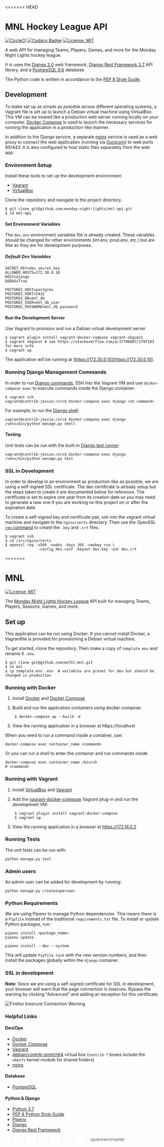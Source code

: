 <<<<<<< HEAD
# MNL Hockey League API

[![CircleCI](https://circleci.com/gh/monday-night-lights/mnl-api.svg?style=shield)](https://circleci.com/gh/monday-night-lights/mnl-api)
[![Codacy Badge](https://api.codacy.com/project/badge/Grade/6c339980c6f742c7a23de84e313e6af4)](https://www.codacy.com/app/monday-night-lights/mnl-api?utm_source=github.com&utm_medium=referral&utm_content=monday-night-lights/mnl-api&utm_campaign=badger)
[![License: MIT](https://img.shields.io/badge/License-MIT-yellow.svg)](https://opensource.org/licenses/MIT)

A web API for managing Teams, Players, Games, and more for the Monday Night
Lights hockey league.

It is uses the [Django 2.0](https://docs.djangoproject.com/en/2.0/) web
framework, [Django Rest Framework 3.7](http://www.django-rest-framework.org/)
API library, and a [PostgreSQL 9.6](https://www.postgresql.org/docs/9.6/static/index.html)
database.

The Python code is written in accordance to the
[PEP 8 Style Guide](https://www.python.org/dev/peps/pep-0008/#introduction).

## Development

To make set up as simple as possible across different operating systems, a
Vagrant file is set up to launch a Debian virtual machine using VirtualBox.
This VM can be treated like a production web server running locally on your
computer. [Docker Compose](https://docs.docker.com/compose/) is used to launch
the necessary services for running the application in a production-like manner.

In addition to the Django service, a separate [nginx](https://nginx.org/en/docs/)
service is used as a web proxy to connect the web application (running via
[Gunicorn](http://gunicorn.org/)) to web ports 80/443. It is also configured to
host static files separately from the web app.

### Environment Setup

Install these tools to set up the development environment:

- [Vagrant](https://www.vagrantup.com/downloads.html)
- [VirtualBox](https://www.virtualbox.org/wiki/Downloads)

Clone the repository and navigate to the project directory.

    $ git clone git@github.com:monday-night-lights/mnl-api.git
    $ cd mnl-api

#### Set Environment Variables

The `dev.env` environment variables file is already created. These variables
should be changed for other environments (int.env, prod.env, etc.) but are fine
as they are for development purposes.

##### Default Dev Variables

    SECRET_KEY=dev_secret_key
    ALLOWED_HOSTS=172.30.0.10
    HOST=django
    DEBUG=True

    POSTGRES_HOST=postgres
    POSTGRES_PORT=5432
    POSTGRES_DB=mnl_db
    POSTGRES_USER=mnl_db_user
    POSTGRES_PASSWORD=mnl_db_password

#### Run the Development Server

Use Vagrant to provision and run a Debian virtual development server

    $ vagrant plugin install vagrant-docker-compose vagrant-vbguest
    $ vagrant vbguest # see https://stackoverflow.com/a/37706087/1797103 for more info
    $ vagrant up

The application will be running at [https://172.30.0.10](https://172.30.0.10).

### Running Django Management Commands

In order to run [Django commands](https://docs.djangoproject.com/en/2.0/ref/django-admin/),
SSH into the Vagrant VM and use `docker-compose exec` to execute commands
inside the Django container:

    $ vagrant ssh
    vagrant@contrib-jessie:/src$ docker-compose exec django <sh command>

For example, to run the
[Django shell](https://docs.djangoproject.com/en/2.0/ref/django-admin/#shell):

    vagrant@contrib-jessie:/src$ docker-compose exec django /venv/bin/python manage.py shell

#### Testing

Unit tests can be run with the built-in
[Django test runner](https://docs.djangoproject.com/en/2.0/topics/testing/overview/):

    vagrant@contrib-jessie:/src$ docker-compose exec django /venv/bin/python manage.py test

### SSL in Development

In order to develop in an environment as production-like as possible, we are
using a self-signed SSL certificate. The dev certificate is already setup but
the steps taken to create it are documented below for reference. The
certificate is set to expire one year from its creation date so you may need to
generate a new one if you are working on this project on or after the
expiration date.

To create a self-signed key and certificate pair, ssh into the vagrant virtual
machine and navigate to the `nginx/certs` directory. Then use the OpenSSL
[`req` command](https://www.openssl.org/docs/manmaster/man1/req.html) to create
the `.key` and `.crt` files.

```
$ vagrant ssh
$ cd /src/nginx/certs
$ openssl req -x509 -nodes -days 365 -newkey rsa \
               -config dev.conf -keyout dev.key -out dev.crt
```
=======
# MNL

[![License: MIT](https://img.shields.io/badge/License-MIT-yellow.svg)](https://opensource.org/licenses/MIT)

The [Monday Night Lights Hockey League](http://mnlhl.com/) API built
for managing Teams, Players, Seasons, Games, and more.

## Set up

This application can be run using Docker. If you cannot install Docker, a
Vagrantfile is provided for provisioning a Debian virtual machine.

To get started, clone the repository. Then make a copy of `template.env` and rename it `.env`.

    $ git clone git@github.com/mnlhl:mnl.git
    $ cd mnl
    $ cp template.env .env  # variables are preset for dev but should be changed in production

### Running with Docker

1. Install [Docker](https://docs.docker.com/install/)
   and [Docker Compose](https://docs.docker.com/compose/install/)
1. Build and run the application containers using docker-compose:

        $ docker-compose up --build -d

1. View the running application in a browser at https://localhost

When you need to run a command inside a container, use:

    docker-compose exec container_name <command>

Or you can run a shell to enter the container and run commands inside

    docker-compose exec container_name /bin/sh
    # <command>

### Running with Vagrant

1. Install [VirtualBox](https://www.virtualbox.org/wiki/Downloads) and
   [Vagrant](https://www.vagrantup.com/downloads.html)
1. Add the [vagrant-docker-compose](https://github.com/leighmcculloch/vagrant-docker-compose)
   Vagrant plug-in and run the development VM:

        $ vagrant plugin install vagrant-docker-compose
        $ vagrant up

1. View the running application in a browser at https://172.16.0.2

### Running Tests

The unit tests can be run with:

    python manage.py test

### Admin users

An admin user can be added for development by running:

    python manage.py createsuperuser

### Python Requirements

We are using Pipenv to manage Python dependencies. This means there is a
`Pipfile` instead of the traditional `requirements.txt` file. To install
or update Python packages, run:

    pipenv install <package_name>
    pipenv update

    pipenv install --dev --system

This will update `Pipfile.lock` with the new version numbers, and then
install the packages globally within the `django` container.

### SSL in development

**Note:** Since we are using a self-signed certificate for SSL in development,
your browser will warn that the page connection is insecure. Bypass the warning
by clicking "Advanced" and adding an exception for this certificate.

![Firefox Insecure Connection Warning](https://prod-cdn.sumo.mozilla.net/uploads/gallery/images/2018-07-24-17-48-12-79a9e2.png)

### Helpful Links

#### Dev/Ops

- [Docker](https://docker.com/)
- [Docker Compose](https://docs.docker.com/compose/)
- [Vagrant](https://www.vagrantup.com/)
- [debian/contrib-stretch64](https://app.vagrantup.com/debian/boxes/contrib-stretch64)
  virtual box (`contrib-*` boxes include the `vboxfs` kernel module for shared folders)
- [nginx](https://nginx.org/en/)

#### Database

- [PostgreSQL](https://www.postgresql.org/)

#### Python & Django

- [Python 3.7](https://www.python.org/)
- [PEP 8 Python Style Guide](https://www.python.org/dev/peps/pep-0008/#introduction)
- [Pipenv](https://pipenv.readthedocs.io/en/latest/)
- [Django](https://djangoproject.com/)
- [Django Rest Framework](https://www.django-rest-framework.org/)
>>>>>>> upstream/master
